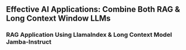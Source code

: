 ## Effective AI Applications: Combine Both RAG & Long Context Window LLMs
### RAG Application Using LlamaIndex & Long Context Model Jamba-Instruct
